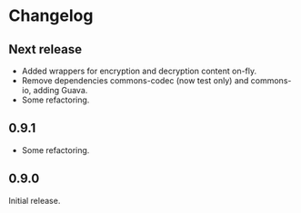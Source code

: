 # Changelog

## Next release

* Added wrappers for encryption and decryption content on-fly.
* Remove dependencies commons-codec (now test only) and commons-io, adding Guava.
* Some refactoring.

## 0.9.1

* Some refactoring.

## 0.9.0

Initial release.